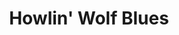 ---
title: Howlin' Wolf Blues
mp3_url: http://s3.amazonaws.com/scaramanga-website/songfiles/11/original.mp3?1396833307
artist_name: Johnny Dowd
---